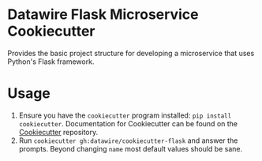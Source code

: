 # Datawire Flask Microservice Cookiecutter

Provides the basic project structure for developing a microservice that uses Python's Flask framework.

# Usage

1. Ensure you have the `cookiecutter` program installed: `pip install cookiecutter`. Documentation for Cookiecutter can be found on the [Cookiecutter](https://pages.github.com/) repository.
2. Run `cookiecutter gh:datawire/cookiecutter-flask` and answer the prompts. Beyond changing `name` most default values should be sane.


